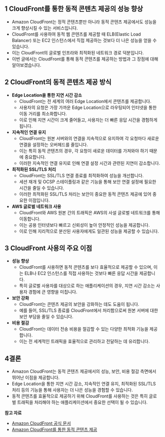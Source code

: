 ## 1 CloudFront를 통한 동적 콘텐츠 제공의 성능 향상

- Amazon CloudFront는 정적 콘텐츠뿐만 아니라 동적 콘텐츠 제공에서도 성능을 크게 향상시킬 수 있는 서비스입니다. 
- CloudFront를 사용하여 동적 웹 콘텐츠를 제공할 때 ELB(Elastic Load Balancer) 또는 EC2 인스턴스에서 직접 제공하는 것보다 더 나은 성능을 얻을 수 있습니다. 
- 이는 CloudFront의 글로벌 인프라와 최적화된 네트워크 경로 덕분입니다. 
- 이번 글에서는 CloudFront를 통해 동적 콘텐츠를 제공하는 방법과 그 장점에 대해 알아보겠습니다.



## 2 CloudFront의 동적 콘텐츠 제공 방식

- **Edge Location을 통한 지연 시간 감소**
	- CloudFront는 전 세계의 여러 Edge Location에서 콘텐츠를 제공합니다. 
	- 사용자의 요청은 가장 가까운 Edge Location으로 라우팅되어 인터넷을 통한 이동 거리를 최소화합니다. 
	- 이로 인해 지연 시간이 크게 줄어들고, 사용자는 더 빠른 응답 시간을 경험하게 됩니다.
- **지속적인 연결 유지** 
	- CloudFront는 원본 서버와의 연결을 지속적으로 유지하여 각 요청마다 새로운 연결을 설정하는 오버헤드를 줄입니다. 
	- 이는 특히 동적 콘텐츠의 경우, 각 요청이 새로운 데이터를 가져와야 하기 때문에 중요합니다. 
	- 이러한 지속적인 연결 유지로 인해 연결 설정 시간과 관련된 지연이 감소합니다.
- **최적화된 SSL/TLS 처리**  
	- CloudFront는 SSL/TLS 연결 종료를 최적화하여 성능을 개선합니다. 
	- 세션 재개 및 OCSP 스테이플링과 같은 기능을 통해 보안 연결 설정에 필요한 시간을 줄일 수 있습니다. 
	- 이러한 최적화된 SSL/TLS 처리는 보안이 중요한 동적 콘텐츠 제공에 있어 중요한 이점입니다.
- **AWS 글로벌 네트워크 사용** 
	- CloudFront와 AWS 원본 간의 트래픽은 AWS의 사설 글로벌 네트워크를 통해 이동합니다. 
	- 이는 공용 인터넷보다 빠르고 신뢰성이 높아 안정적인 성능을 제공합니다. 
	- 이로 인해 지리적으로 분산된 사용자에게도 일관된 성능을 제공할 수 있습니다.



## 3 CloudFront 사용의 주요 이점

- **성능 향상**  
	- CloudFront를 사용하면 동적 콘텐츠를 보다 효율적으로 제공할 수 있으며, 이는 ELB나 EC2 인스턴스를 직접 사용하는 것보다 빠른 응답 시간을 제공합니다. 
	- 특히 글로벌 사용자를 대상으로 하는 애플리케이션의 경우, 지연 시간 감소는 사용자 경험에 큰 영향을 미칩니다.
- **보안 강화**  
	- CloudFront는 콘텐츠 제공의 보안을 강화하는 데도 도움이 됩니다. 
	- 예를 들어, SSL/TLS 종료를 CloudFront에서 처리함으로써 원본 서버에 대한 보안 부담을 줄일 수 있습니다.
- **비용 절감**  
	- CloudFront는 데이터 전송 비용을 절감할 수 있는 다양한 최적화 기능을 제공합니다. 
	- 이는 전 세계적인 트래픽을 효율적으로 관리하고 전달하는 데 유리합니다.
	    



## 4결론

- Amazon CloudFront는 동적 콘텐츠 제공에서의 성능, 보안, 비용 절감 측면에서 뛰어난 이점을 제공합니다. 
- Edge Location을 통한 지연 시간 감소, 지속적인 연결 유지, 최적화된 SSL/TLS 처리 등의 기능을 통해 사용자는 더 나은 성능을 경험할 수 있습니다. 
- 동적 콘텐츠를 효율적으로 제공하기 위해 CloudFront를 사용하는 것은 특히 글로벌 트래픽을 처리해야 하는 애플리케이션에서 중요한 선택이 될 수 있습니다.



**참고 자료**

- [Amazon CloudFront 공식 문서](https://aws.amazon.com/cloudfront/)
- [Amazon CloudFront를 통한 동적 콘텐츠 제공](https://aws.amazon.com/cloudfront/dynamic-content/)
